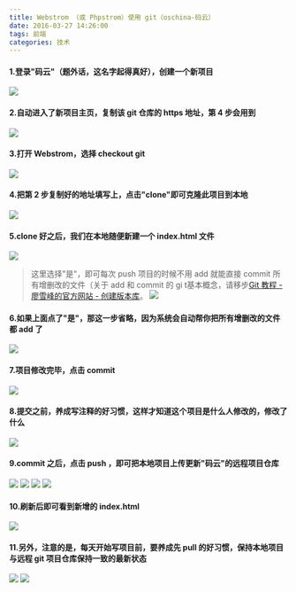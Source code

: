 ```yaml
---
title: Webstrom （或 Phpstrom）使用 git（oschina-码云）
date: 2016-03-27 14:26:00
tags: 前端
categories: 技术
---
```

  
#### 1.登录"码云"（题外话，这名字起得真好），创建一个新项目
![](http://images2015.cnblogs.com/blog/896608/201605/896608-20160501165925597-1961428994.png)

#### 2.自动进入了新项目主页，复制该 git 仓库的 https 地址，第 4 步会用到
![](http://images2015.cnblogs.com/blog/896608/201605/896608-20160501165926988-1511284224.png)

#### 3.打开 Webstrom，选择 checkout git
![](http://images2015.cnblogs.com/blog/896608/201605/896608-20160501165928457-1899396215.jpg)

#### 4.把第 2 步复制好的地址填写上，点击"clone"即可克隆此项目到本地
![](http://images2015.cnblogs.com/blog/896608/201605/896608-20160501165926988-1511284224.png)

#### 5.clone 好之后，我们在本地随便新建一个 index.html 文件
![](http://images2015.cnblogs.com/blog/896608/201605/896608-20160501165926988-1511284224.png)

> 这里选择"是"，即可每次 push 项目的时候不用 add 就能直接 commit 所有增删改的文件（关于 add 和 commit 的 gi t基本概念，请移步[Git 教程 - 廖雪峰的官方网站 - 创建版本库](http://www.liaoxuefeng.com/wiki/0013739516305929606dd18361248578c67b8067c8c017b000/0013743256916071d599b3aed534aaab22a0db6c4e07fd0000)。
> ![](http://images2015.cnblogs.com/blog/896608/201605/896608-20160501165932503-1695330927.png)  

#### 6.如果上面点了"是"，那这一步省略，因为系统会自动帮你把所有增删改的文件都 add 了
![](http://images2015.cnblogs.com/blog/896608/201605/896608-20160501165926988-1511284224.png)

#### 7.项目修改完毕，点击 commit
![](http://images2015.cnblogs.com/blog/896608/201605/896608-20160501165926988-1511284224.png)
 
#### 8.提交之前，养成写注释的好习惯，这样才知道这个项目是什么人修改的，修改了什么
![](http://images2015.cnblogs.com/blog/896608/201605/896608-20160501165926988-1511284224.png)

#### 9.commit 之后，点击 push ，即可把本地项目上传更新"码云"的远程项目仓库
![](http://images2015.cnblogs.com/blog/896608/201605/896608-20160501165926988-1511284224.png)
![](http://images2015.cnblogs.com/blog/896608/201605/896608-20160501165941816-742631572.jpg)
![](http://images2015.cnblogs.com/blog/896608/201605/896608-20160501165942832-1515778969.png)
![](http://images2015.cnblogs.com/blog/896608/201605/896608-20160501165943285-1364595041.png)
 
#### 10.刷新后即可看到新增的 index.html
![](http://images2015.cnblogs.com/blog/896608/201605/896608-20160501165944285-460437205.png)

#### 11.另外，注意的是，每天开始写项目前，要养成先 pull 的好习惯，保持本地项目与远程 git 项目仓库保持一致的最新状态
![](http://images2015.cnblogs.com/blog/896608/201605/896608-20160501165945238-2063233249.png)
![](http://images2015.cnblogs.com/blog/896608/201605/896608-20160501165946269-97328761.png)

